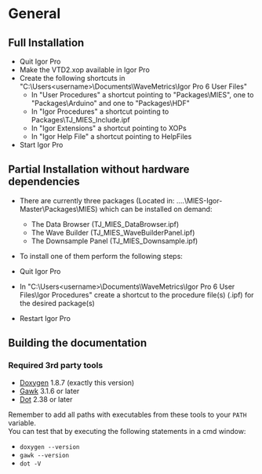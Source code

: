# General

## Full Installation

* Quit Igor Pro
* Make the VTD2.xop available in Igor Pro
* Create the following shortcuts in "C:\Users\<username>\Documents\WaveMetrics\Igor Pro 6 User Files"
  * In "User Procedures" a shortcut pointing to "Packages\MIES", one to "Packages\Arduino" and one to "Packages\HDF"
  * In "Igor Procedures" a shortcut pointing to Packages\TJ_MIES_Include.ipf
  * In "Igor Extensions" a shortcut pointing to XOPs
  * In "Igor Help File"  a shortcut pointing to HelpFiles
* Start Igor Pro

## Partial Installation without hardware dependencies
* There are currently three packages (Located in: ....\MIES-Igor-Master\Packages\MIES) which can be installed on demand:

  * The Data Browser (TJ_MIES_DataBrowser.ipf)
  * The Wave Builder (TJ_MIES_WaveBuilderPanel.ipf)
  * The Downsample Panel (TJ_MIES_Downsample.ipf)

* To install one of them perform the following steps:
 * Quit Igor Pro
 * In "C:\Users\<username>\Documents\WaveMetrics\Igor Pro 6 User Files\Igor Procedures" create a shortcut to the procedure file(s) (.ipf) for the desired package(s) 
 * Restart Igor Pro

## Building the documentation

### Required 3rd party tools
* [Doxygen](http://doxygen.org) 1.8.7 (exactly this version)
* [Gawk](http://gnuwin32.sourceforge.net/packages/gawk.htm) 3.1.6 or later
* [Dot](http://www.graphviz.org) 2.38 or later

Remember to add all paths with executables from these tools to your `PATH` variable.<br>
You can test that by executing the following statements in a cmd window:

* `doxygen --version`
* `gawk --version`
* `dot -V`